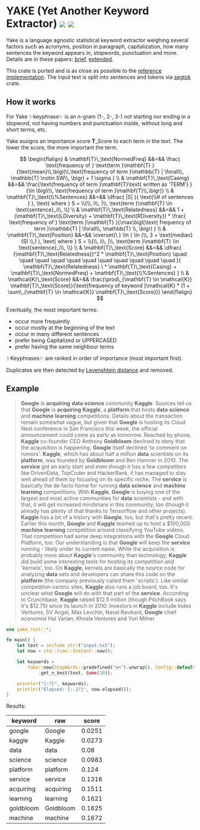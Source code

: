 # YAKE (Yet Another Keyword Extractor) [![](https://img.shields.io/crates/v/yake-rust.svg)](https://crates.io/crates/yake-rust) [![](https://docs.rs/yake-rust/badge.svg)](https://docs.rs/yake-rust/)

Yake is a language agnostic statistical keyword extractor weighing several factors such as acronyms, position in
paragraph, capitalization, how many sentences the keyword appears in, stopwords, punctuation and more. Details are in
these papers: [brief](https://repositorio.inesctec.pt/server/api/core/bitstreams/ef121a01-a0a6-4be8-945d-3324a58fc944/content),
[extended](https://doi.org/10.1016/j.ins.2019.09.013).

This crate is ported and is as close as possible to the [reference implementation](https://github.com/LIAAD/yake/).
The input text is split into sentences and tokens via [segtok](https://github.com/xamgore/segtok) crate.

## How it works

For Yake ✨keyphrase✨ is an n-gram (1-, 2-, 3-) not starting nor ending in a stopword, not having numbers and punctuation inside, without long and short terms, etc.

Yake assigns an importance score $\mathbf{T}\_\text{Score}$ to each term in the text. The lower the score, the more important the term.

$$
\begin{flalign}
& \mathbf{T}\_\text{NormedFreq} &&=&& \frac{ \text{frequency of } \text{term }\mathbf{T} }{\text{mean}\\,\bigl(\\,\text{frequency of term }\mathbb{T} | \forall\\, \mathbb{T} \notin SW\\, \bigr) + 1 \sigma }  \\
& \mathbf{T}\_\text{Casing} &&=&& \frac{\text{frequency of term }\mathbf{T}\text{ written as 'TERM'} }{\ln \bigl(\\, \text{frequency of term }\mathbf{T}\\,\bigr)}  \\
& \mathbf{T}\_\text{\\%Sentences} &&=&& \dfrac{ |S| }{ \text{\\# of sentences } }, \text{ where } S = \\{\\, i\\, |\\, \text{term }\mathbf{T} \in \text{sentence}_i\\, \\} \\
& \mathbf{T}\_\text{Relatedness} &&=&& 1 + (\mathbf{T}\_\text{LDiversity} + \mathbf{T}\_\text{RDiversity}) * \frac{ \text{frequency of } \text{term }\mathbf{T} }{\max\bigl(\text{ frequency of term }\mathbb{T} | \forall\\, \mathbb{T} \\, \bigr) } \\
& \mathbf{T}\_\text{Position} &&=&& \overset{\ } \ln ( \ln (\\, 3 + \text{median}(S) \\,) ), \text{ where } S = \\{\\, i\\, |\\, \text{term }\mathbf{T} \in \text{sentence}_i\\, \\} \\
& \mathbf{T}\_\text{Score} &&=&& \dfrac{ {\mathbf{T}\_\text{Relatedness}}^2 * \mathbf{T}\_\text{Position} \quad \quad \quad \quad \quad \quad \quad \quad \quad \quad \quad }{ \mathbf{T}\_\text{Relatedness} \ * \mathbf{T}\_\text{Casing} + \mathbf{T}\_\text{NormedFreq} + \mathbf{T}\_\text{\\%Sentences} } \\
& \mathcal{K}\_\text{Score} &&=&& \frac{\prod\_{\mathbf{T} \in \mathcal{K}} \mathbf{T}\_\text{Score}}{\text{frequency of keyword }\mathcal{K} * (1 + \sum\_{\mathbf{T} \in \mathcal{K}} \mathbf{T}\_\text{Score})}
\end{flalign}
$$

Eventually, the most important terms:
- occur more frequently
- occur mostly at the beginning of the text
- occur in many different sentences
- prefer being Capitalized or UPPERCASED
- prefer having the same neighbour terms

✨Keyphrases✨ are ranked in order of importance (most important first).

Duplicates are then detected by [Levenshtein distance](https://en.wikipedia.org/wiki/Levenshtein_distance) and removed.

## Example

> **Google** is **acquiring** **data** **science** community **Kaggle**. Sources tell us that **Google** is **acquiring** **Kaggle**,
> a **platform** that hosts **data** **science** and **machine** **learning** competitions. Details about the transaction remain somewhat
> vague, but given that **Google** is hosting its Cloud Next conference in San Francisco this week, the official announcement could come as early as tomorrow.
> Reached by phone, **Kaggle** co-founder CEO Anthony **Goldbloom** declined to deny that the acquisition is happening.
> **Google** itself declined 'to comment on rumors'. **Kaggle**, which has about half a million **data** scientists on its **platform**,
> was founded by **Goldbloom** and Ben Hamner in 2010.
> The **service** got an early start and even though it has a few competitors like DrivenData, TopCoder and HackerRank,
> it has managed to stay well ahead of them by focusing on its specific niche.
> The **service** is basically the de facto home for running **data** **science** and **machine** **learning** competitions.
> With **Kaggle**, **Google** is buying one of the largest and most active communities for **data** scientists - and with that,
> it will get increased mindshare in this community, too (though it already has plenty of that thanks to Tensorflow
> and other projects). **Kaggle** has a bit of a history with **Google**, too, but that's pretty recent. Earlier this month,
> **Google** and **Kaggle** teamed up to host a $100,000 **machine** **learning** competition around classifying YouTube videos.
> That competition had some deep integrations with the **Google** Cloud Platform, too. Our understanding is that **Google**
> will keep the **service** running - likely under its current name. While the acquisition is probably more about
> **Kaggle**'s community than technology, **Kaggle** did build some interesting tools for hosting its competition
> and 'kernels', too. On **Kaggle**, kernels are basically the source code for analyzing **data** sets and developers can
> share this code on the **platform** (the company previously called them 'scripts').
> Like similar competition-centric sites, **Kaggle** also runs a job board, too. It's unclear what **Google** will do with
> that part of the **service**. According to Crunchbase, **Kaggle** raised \$12.5 million (though PitchBook says it's \$12.75)
> since its launch in 2010. Investors in **Kaggle** include Index Ventures, SV Angel, Max Levchin, Naval Ravikant,
> **Google** chief economist Hal Varian, Khosla Ventures and Yuri Milner

```rust
use yake_rust::*;

fn main() {
    let text = include_str!("input.txt");
    let now = std::time::Instant::now();

    let keywords =
        Yake::new(StopWords::predefined("en").unwrap(), Config::default())
            .get_n_best(text, Some(10));

    println!("{:?}", keywords);
    println!("Elapsed: {:.2?}", now.elapsed());
}
```

Results:

| keyword   | raw       | score  |
|-----------|-----------|--------|
| google    | Google    | 0.0251 |
| kaggle    | Kaggle    | 0.0273 |
| data      | data      | 0.08   |
| science   | science   | 0.0983 |
| platform  | platform  | 0.124  |
| service   | service   | 0.1316 |
| acquiring | acquiring | 0.1511 |
| learning  | learning  | 0.1621 |
| goldbloom | Goldbloom | 0.1625 |
| machine   | machine   | 0.1672 |
